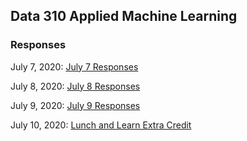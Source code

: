 ## Data 310 Applied Machine Learning

### Responses

July 7, 2020: [July 7 Responses](https://jlam01.github.io/jlam01-machine-learning/july7)

July 8, 2020: [July 8 Responses](https://jlam01.github.io/jlam01-machine-learning/july8)

July 9, 2020: [July 9 Responses](https://jlam01.github.io/jlam01-machine-learning/july9)

July 10, 2020: [Lunch and Learn Extra Credit](https://jlam01.github.io/jlam01-machine-learning/july10)
